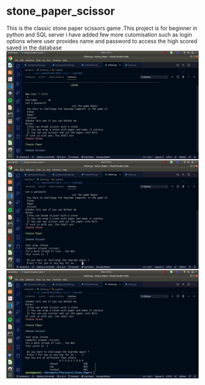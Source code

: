 # stone_paper_scissor
This is the classic stone paper scissors game .This project is for beginner in python and SQL server i have added few more cutomisation such as login options where user provides name and password to access the high scored saved in the database
![Image description](https://github.com/anushkrishnav/stone_paper_scissor/blob/master/Screenshot%20from%202020-05-04%2014-11-54.png)
![Image description](https://github.com/anushkrishnav/stone_paper_scissor/blob/master/Screenshot%20from%202020-05-04%2014-12-08.png)
![Image description](https://github.com/anushkrishnav/stone_paper_scissor/blob/master/Screenshot%20from%202020-05-04%2014-12-16.png)
